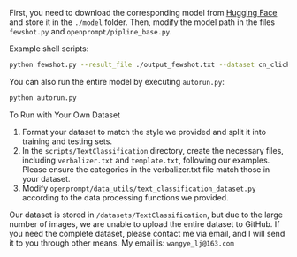 First, you need to download the corresponding model from [Hugging Face](https://www.hugging-face.org/) and store it in the `./model` folder. Then, modify the model path in the files `fewshot.py` and `openprompt/pipline_base.py`.



Example shell scripts:
```bash
python fewshot.py --result_file ./output_fewshot.txt --dataset cn_clickbait --template_id 0 --seed 123 --shot 10 --verbalizer manual
```
You can also run the entire model by executing `autorun.py`:

```bash
python autorun.py
```
To Run with Your Own Dataset
1. Format your dataset to match the style we provided and split it into training and testing sets.
2. In the `scripts/TextClassification` directory, create the necessary files, including `verbalizer.txt` and `template.txt`, following our examples. Please ensure the categories in the verbalizer.txt file match those in your dataset.
3. Modify `openprompt/data_utils/text_classification_dataset.py` according to the data processing functions we provided.


Our dataset is stored in `/datasets/TextClassification`, but due to the large number of images, we are unable to upload the entire dataset to GitHub. If you need the complete dataset, please contact me via email, and I will send it to you through other means. My email is: `wangye_lj@163.com`